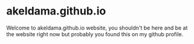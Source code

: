 # akeldama.github.io

Welcome to akeldama.github.io website, you shouldn't be here and be at the website right now but probably you found this on my github profile.
